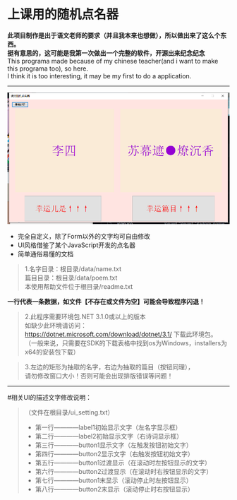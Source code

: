 # 上课用的随机点名器
**此项目制作是出于语文老师的要求（并且我本来也想做），所以做出来了这么个东西。  
挺有意思的，这可能是我第一次做出一个完整的软件，开源出来纪念纪念**  
This programa made because of my chinese teacher(and i want to make this programa too), so here.  
I think it is too interesting, it may be my first to do a application.  
*****

![这是一张程序主图片](https://github.com/suhexia/Radom_name/blob/main/Image_file/main_app.png)  

+ 完全自定义，除了Form以外的文字均可自由修改  
+ UI风格借鉴了某个JavaScript开发的点名器  
+ 简单通俗易懂的文档  

> 1.名字目录：根目录/data/name.txt  
> 篇目目录：根目录/data/poem.txt  
> 本使用帮助文件位于根目录/readme.txt  

**一行代表一条数据，如文件【不存在或文件为空】可能会导致程序闪退！**  

> 2.此程序需要环境包.NET 3.1.0或以上的版本  
> 如缺少此环境请访问：https://dotnet.microsoft.com/download/dotnet/3.1/  下载此环境包。  
> （一般来说，只需要在SDK的下载表格中找到os为Windows，installers为x64的安装包下载）  

> 3.左边的矩形为抽取的名字，右边为抽取的篇目（按钮同理），  
> 请勿修改窗口大小！否则可能会出现排版错误等问题！  

********
#相关UI的描述文字修改说明：  
>（文件在根目录/ui_setting.txt）  
>+ 第一行————label1初始显示文字（左名字显示框）  
>+ 第二行————label2初始显示文字（右诗词显示框）  
>+ 第三行————button1显示文字（左触发按钮初始文字）  
>+ 第四行————button2显示文字（右触发按钮初始文字）  
>+ 第五行————button1过渡显示（在滚动时左按钮显示的文字）  
>+ 第六行————button2过渡显示（在滚动时右按钮显示的文字）  
>+ 第七行————button1末显示（滚动停止时左按钮显示）  
>+ 第八行————button2末显示（滚动停止时右按钮显示）  
